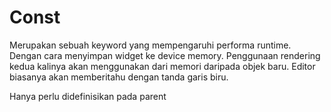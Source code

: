 # Const

Merupakan sebuah keyword yang mempengaruhi performa runtime. Dengan cara menyimpan widget ke device memory. Penggunaan rendering kedua kalinya akan menggunakan dari memori daripada objek baru. Editor biasanya akan memberitahu dengan tanda garis biru.

Hanya perlu didefinisikan pada parent
